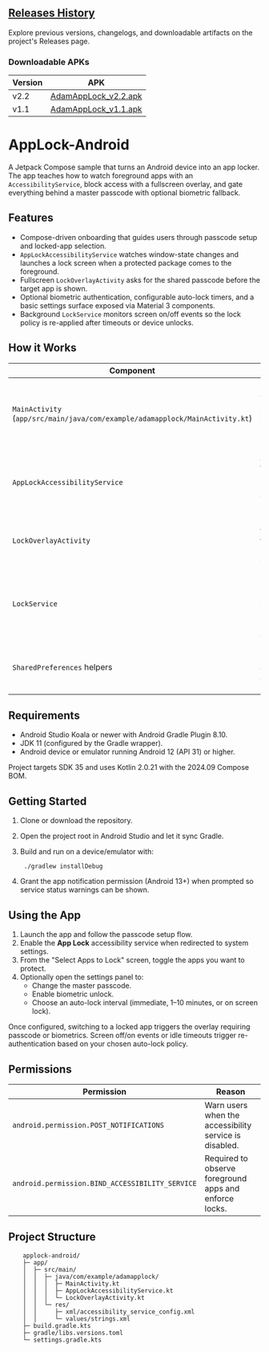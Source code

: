 ## [Releases History](../../releases)

Explore previous versions, changelogs, and downloadable artifacts on the project's Releases page.

### Downloadable APKs

| Version | APK |
|---------|-----|
| v2.2 | [AdamAppLock_v2.2.apk](APK/AdamAppLock_v2.2.apk) |
| v1.1 | [AdamAppLock_v1.1.apk](APK/AdamAppLock_v1.1.apk) |

# AppLock-Android

A Jetpack Compose sample that turns an Android device into an app locker. The app teaches how to watch foreground apps with an <code>AccessibilityService</code>, block access with a fullscreen overlay, and gate everything behind a master passcode with optional biometric fallback.

## Features
- Compose-driven onboarding that guides users through passcode setup and locked-app selection.
- <code>AppLockAccessibilityService</code> watches window-state changes and launches a lock screen when a protected package comes to the foreground.
- Fullscreen <code>LockOverlayActivity</code> asks for the shared passcode before the target app is shown.
- Optional biometric authentication, configurable auto-lock timers, and a basic settings surface exposed via Material 3 components.
- Background <code>LockService</code> monitors screen on/off events so the lock policy is re-applied after timeouts or device unlocks.

## How it Works
| Component | Responsibility |
|-----------|----------------|
| <code>MainActivity</code> (<code>app/src/main/java/com/example/adamapplock/MainActivity.kt</code>) | Compose UI for authentication, passcode setup, app selection, and settings. Persists state in <code>SharedPreferences</code>. |
| <code>AppLockAccessibilityService</code> | Accessibility hook that detects app launches and starts the overlay when a locked package appears. |
| <code>LockOverlayActivity</code> | Fullscreen overlay that blocks the target app until the stored passcode is entered. |
| <code>LockService</code> | Foreground monitor that listens for screen events and forces re-authentication based on the auto-lock policy. |
| <code>SharedPreferences</code> helpers | Store passcode, biometric opt-in, auto-lock timer, and locked package list. |

## Requirements
- Android Studio Koala or newer with Android Gradle Plugin 8.10.
- JDK 11 (configured by the Gradle wrapper).
- Android device or emulator running Android 12 (API 31) or higher.

Project targets SDK 35 and uses Kotlin 2.0.21 with the 2024.09 Compose BOM.

## Getting Started
1. Clone or download the repository.
2. Open the project root in Android Studio and let it sync Gradle.
3. Build and run on a device/emulator with:

        ./gradlew installDebug

4. Grant the app notification permission (Android 13+) when prompted so service status warnings can be shown.

## Using the App
1. Launch the app and follow the passcode setup flow.
2. Enable the **App Lock** accessibility service when redirected to system settings.
3. From the "Select Apps to Lock" screen, toggle the apps you want to protect.
4. Optionally open the settings panel to:
   - Change the master passcode.
   - Enable biometric unlock.
   - Choose an auto-lock interval (immediate, 1–10 minutes, or on screen lock).

Once configured, switching to a locked app triggers the overlay requiring passcode or biometrics. Screen off/on events or idle timeouts trigger re-authentication based on your chosen auto-lock policy.

## Permissions
| Permission | Reason |
|------------|--------|
| <code>android.permission.POST_NOTIFICATIONS</code> | Warn users when the accessibility service is disabled. |
| <code>android.permission.BIND_ACCESSIBILITY_SERVICE</code> | Required to observe foreground apps and enforce locks. |

## Project Structure

        applock-android/
        ├─ app/
        │  ├─ src/main/
        │  │  ├─ java/com/example/adamapplock/
        │  │  │  ├─ MainActivity.kt
        │  │  │  ├─ AppLockAccessibilityService.kt
        │  │  │  └─ LockOverlayActivity.kt
        │  │  └─ res/
        │  │     ├─ xml/accessibility_service_config.xml
        │  │     └─ values/strings.xml
        ├─ build.gradle.kts
        ├─ gradle/libs.versions.toml
        └─ settings.gradle.kts


